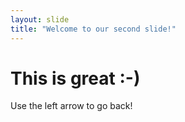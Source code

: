 ```yaml
---
layout: slide
title: "Welcome to our second slide!"
---
```

# This is great :-)
Use the left arrow to go back!
